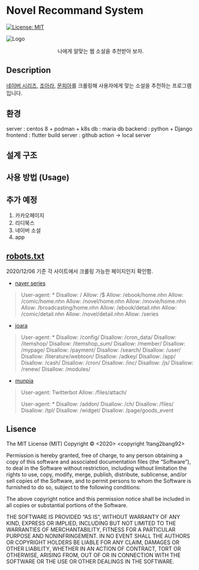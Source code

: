 # Novel Recommand System

[![License: MIT](https://img.shields.io/badge/License-MIT-yellow.svg)](https://opensource.org/licenses/MIT)

![Logo](https://miro.medium.com/max/640/1*55ujLQhjMm6Quc_pzeqYjw.jpeg)

<center>나에게 알맞는 웹 소설을 추천받아 보자.</center>

## Description
[네이버 시리즈](https://series.naver.com/novel), [조아라](https://joara.com/main.html), [문피아](https://novel.munpia.com)를 크롤링해 사용자에게 맞는 소설을 추천하는 프로그램입니다.

## 환경
server : centos 8 + podman + k8s
db : maria db
backend : python + Django
frontend : flutter
build server : github action -> local server

## 설계 구조

## 사용 방법 (Usage)

## 추가 예정
1. 카카오페이지
2. 리디북스
3. 네이버 소설
4. app
## [robots.txt](https://namu.wiki/w/robots.txt)
2020/12/06 기준 각 사이트에서 크롤링 가능한 페이지인지 확인함.
* [naver series](https://series.naver.com/robots.txt)
> User-agent: *
> Disallow: /
> Allow: /$
> Allow: /ebook/home.nhn
> Allow: /comic/home.nhn
> Allow: /novel/home.nhn
> Allow: /movie/home.nhn
> Allow: /broadcasting/home.nhn
> Allow: /ebook/detail.nhn
> Allow: /comic/detail.nhn
> Allow: /novel/detail.nhn
> Allow: /series
* [joara](http://www.joara.com/robots.txt)
>User-agent: *
>Disallow: /config/
>Disallow: /cron_data/
>Disallow: /itemshop/
>Disallow: /itemshop_sum/
>Disallow: /member/
>Disallow: /mypage/
>Disallow: /payment/
>Disallow: /search/
>Disallow: /user/
>Disallow: /literature/webtoon/
>Disallow: /adkey/
>Disallow: /app/
>Disallow: /cash/
>Disallow: /cron/
>Disallow: /inc/
>Disallow: /js/
>Disallow: /renew/
>Disallow: /modules/
* [munpia](https://novel.munpia.com/robots.txt)
>User-agent: Twitterbot
>Allow: /files/attach/
>
>User-agent: *
>Disallow: /addon/
>Disallow: /ch/
>Disallow: /files/
>Disallow: /tpl/
>Disallow: /widget/
>Disallow: /page/goods_event

## Lisence
The MIT License (MIT)
Copyright © <2020> <copyright 1tang2bang92>

Permission is hereby granted, free of charge, to any person obtaining a copy of this software and associated documentation files (the “Software”), to deal in the Software without restriction, including without limitation the rights to use, copy, modify, merge, publish, distribute, sublicense, and/or sell copies of the Software, and to permit persons to whom the Software is furnished to do so, subject to the following conditions:

The above copyright notice and this permission notice shall be included in all copies or substantial portions of the Software.

THE SOFTWARE IS PROVIDED “AS IS”, WITHOUT WARRANTY OF ANY KIND, EXPRESS OR IMPLIED, INCLUDING BUT NOT LIMITED TO THE WARRANTIES OF MERCHANTABILITY, FITNESS FOR A PARTICULAR PURPOSE AND NONINFRINGEMENT. IN NO EVENT SHALL THE AUTHORS OR COPYRIGHT HOLDERS BE LIABLE FOR ANY CLAIM, DAMAGES OR OTHER LIABILITY, WHETHER IN AN ACTION OF CONTRACT, TORT OR OTHERWISE, ARISING FROM, OUT OF OR IN CONNECTION WITH THE SOFTWARE OR THE USE OR OTHER DEALINGS IN THE SOFTWARE.
